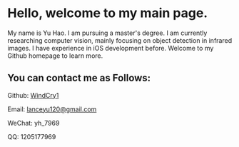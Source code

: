 # Hello, welcome to my main page.
My name is Yu Hao. I am pursuing a master's degree. I am currently researching computer vision, mainly focusing on object detection in infrared images. I have experience in iOS development before. Welcome to my Github homepage to learn more.
## You can contact me as Follows:
Github: [WindCry1](https://github.com/windcry1)

Email: <lanceyu120@gmail.com>

WeChat: yh_7969

QQ: 1205177969


